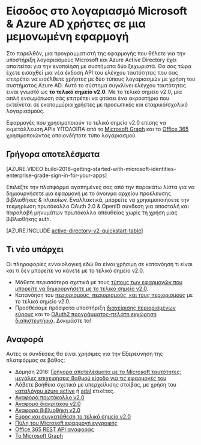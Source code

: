 <properties
    pageTitle="Επισκόπηση τελικού σημείου v2.0 | Microsoft Azure"
    description="Εισαγωγή στη δημιουργία εφαρμογών με το λογαριασμό Microsoft και Azure Active Directory εισόδου."
    services="active-directory"
    documentationCenter=""
    authors="dstrockis"
    manager="mbaldwin"
    editor=""/>

<tags
    ms.service="active-directory"
    ms.workload="identity"
    ms.tgt_pltfrm="na"
    ms.devlang="na"
    ms.topic="article"
    ms.date="09/27/2016"
    ms.author="dastrock"/>

# <a name="sign-in-microsoft-account--azure-ad-users-in-a-single-app"></a>Είσοδος στο λογαριασμό Microsoft & Azure AD χρήστες σε μια μεμονωμένη εφαρμογή

Στο παρελθόν, μια προγραμματιστή της εφαρμογής που θέλετε για την υποστήριξη λογαριασμούς Microsoft και Azure Active Directory έχει απαιτείται για την ενοποίηση με συστήματα δύο ξεχωριστά.  Θα σας τώρα έχετε εισαχθεί μια νέα έκδοση API του ελέγχου ταυτότητας που σας επιτρέπει να εισέλθετε χρήστες με δύο τύπους λογαριασμών με χρήση του συστήματος Azure AD.  Αυτό το σύστημα συγκλίνει ελέγχου ταυτότητας είναι γνωστό ως **το τελικό σημείο v2.0**.  Με το τελικό σημείο v2.0, μία απλή ενσωμάτωση σάς επιτρέπει να φτάσει ένα ακροατήριο που εκτείνεται σε εκατομμύρια χρήστες με προσωπικές και εταιρικό/σχολικό λογαριασμούς.

Εφαρμογές που χρησιμοποιούν το τελικό σημείο v2.0 επίσης να εκμετάλλευση APIs ΥΠΌΛΟΙΠΑ από το [Microsoft Graph](https://graph.microsoft.io) και το [Office 365](https://msdn.microsoft.com/office/office365/howto/authenticate-Office-365-APIs-using-v2) χρησιμοποιώντας οποιονδήποτε τύπο λογαριασμού.

<!-- For a quick introduction to the v2.0 endpoint, please view the [Getting Started with Microsoft Identities: Enterprise Grade Sign In For Your Apps](https://azure.microsoft.com/documentation/videos/build-2016-getting-started-with-microsoft-identities-enterprise-grade-sign-in-for-your-apps/) video. -->

## <a name="getting-started"></a>Γρήγορα αποτελέσματα
[AZURE.VIDEO build-2016-getting-started-with-microsoft-identities-enterprise-grade-sign-in-for-your-apps]

Επιλέξτε την πλατφόρμα αγαπημένες σας από την παρακάτω λίστα για να δημιουργήσετε μια εφαρμογή με το άνοιγμα αρχείου προέλευσης βιβλιοθήκες & πλαισίων.  Εναλλακτικά, μπορείτε να χρησιμοποιήσετε την τεκμηρίωση πρωτόκολλο OAuth 2.0 & OpenID σύνδεση για αποστολή και παραλαβή μηνυμάτων πρωτόκολλο απευθείας χωρίς τη χρήση μιας βιβλιοθήκης auth.

<!-- TODO: Finalize this table  -->
[AZURE.INCLUDE [active-directory-v2-quickstart-table](../../includes/active-directory-v2-quickstart-table.md)]

## <a name="whats-new"></a>Τι νέο υπάρχει
Οι πληροφορίες εννοιολογική εδώ θα είναι χρήσιμη σε κατανόηση τι είναι και τι δεν μπορείτε να κάνετε με το τελικό σημείο v2.0.

- Μάθετε περισσότερα σχετικά με τους [τύπους των εφαρμογών που μπορείτε να δημιουργήσετε με το τελικό σημείο v2.0](active-directory-v2-flows.md).
- Κατανόηση του [περιορισμούς, περιορισμούς, και τους περιορισμούς](active-directory-v2-limitations.md) με το τελικό σημείο v2.0.
- Προσθέσαμε πρόσφατα υποστήριξη [διαχείρισης περιορισμένων εύρους](active-directory-v2-scopes.md) και το [OAuth2 προγράμματος-πελάτη εκχώρηση διαπιστευτήρια](active-directory-v2-protocols-oauth-client-creds.md).  Δοκιμάστε τα!

## <a name="reference"></a>Αναφορά
Αυτές οι συνδέσεις θα είναι χρήσιμες για την Εξερεύνηση της πλατφόρμας σε βάθος:

- Δόμηση 2016: [Γρήγορα αποτελέσματα με το Microsoft ταυτότητες: μεγάλες επιχειρήσεις βαθμού είσοδο για τις εφαρμογές του](https://azure.microsoft.com/documentation/videos/build-2016-getting-started-with-microsoft-identities-enterprise-grade-sign-in-for-your-apps/)
- Λάβετε βοήθεια σχετικά με υπερχείλισης στοίβας, με χρήση του [καταλόγου azure active](http://stackoverflow.com/questions/tagged/azure-active-directory) ή [adal](http://stackoverflow.com/questions/tagged/adal) ετικέτες.
- [Αναφορά πρωτόκολλο v2.0](active-directory-v2-protocols.md)
- [Αναφορά διακριτικού v2.0](active-directory-v2-tokens.md)
- [Αναφορά βιβλιοθήκη v2.0](active-directory-v2-libraries.md)
- [Εύρος και συγκατάθεση το τελικό σημείο v2.0](active-directory-v2-scopes.md)
- [Πύλη του Microsoft εφαρμογή εγγραφής](https://apps.dev.microsoft.com/?referrer=https://azure.microsoft.com/documentation/articles&deeplink=/appList)
- [Office 365 REST API αναφοράς](https://msdn.microsoft.com/office/office365/howto/authenticate-Office-365-APIs-using-v2)
- [Το Microsoft Graph](https://graph.microsoft.io)